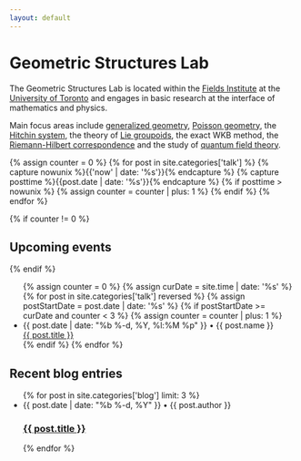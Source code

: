 ```yaml
---
layout: default
---
```


# Geometric Structures Lab

The Geometric Structures Lab is located within the [Fields Institute](http://www.fields.utoronto.ca/) at the [University of Toronto](http://www.math.toronto.edu/) and engages in basic research at the interface of mathematics and physics.  

Main focus areas include [generalized geometry](https://en.wikipedia.org/wiki/Generalized_complex_structure), [Poisson geometry](https://en.wikipedia.org/wiki/Poisson_manifold), the [Hitchin system](https://en.wikipedia.org/wiki/Hitchin_system), the theory of [Lie groupoids](https://en.wikipedia.org/wiki/Lie_groupoid), the exact WKB method, the [Riemann-Hilbert correspondence](https://en.wikipedia.org/wiki/Riemann%E2%80%93Hilbert_correspondence) and the study of [quantum field theory](https://en.wikipedia.org/wiki/Quantum_field_theory).


{% assign counter = 0 %}
{% for post in site.categories['talk'] %}
  {% capture nowunix %}{{'now' | date: '%s'}}{% endcapture %}
  {% capture posttime %}{{post.date | date: '%s'}}{% endcapture %}
  {% if posttime > nowunix %}
    {% assign counter = counter | plus: 1 %}
  {% endif %}
{% endfor %}
      
{% if counter != 0 %}
## Upcoming events  
{% endif %}

<div class="home">
  <ul class="post-list">
  {% assign counter = 0 %}
  {% assign curDate = site.time | date: '%s' %}
  {% for post in site.categories['talk'] reversed %}
    {% assign postStartDate = post.date | date: '%s' %}
    {% if postStartDate >= curDate and counter  < 3 %}
    {% assign counter = counter | plus: 1 %}
        <li>
            <span class="post-meta">{{ post.date | date: "%b %-d, %Y, %l:%M %p" }} • {{ post.name }}</span>
            <br>
                <a class="event-link" href="{{ post.url | prepend: site.baseurl }}">
                {{ post.title }}
                </a>
            </br>
        </li>
    {% endif %}
  {% endfor %}
  </ul>
</div>


## Recent blog entries  

<div class="home">
  <ul class="post-list">
{% for post in site.categories['blog'] limit: 3 %}
    <li>
        <span class="post-meta">{{ post.date | date: "%b %-d, %Y" }} • {{ post.author }}</span>
        <h3>
          <a class="post-link" href="{{ post.url | prepend: site.baseurl }}">{{ post.title }}</a>
        </h3>
    </li>
{% endfor %}
</ul>
</div>


<!-- <p class="rss-subscribe">subscribe <a href="{{ "/feed.xml" | prepend: site.baseurl }}">via RSS</a></p>
 -->
